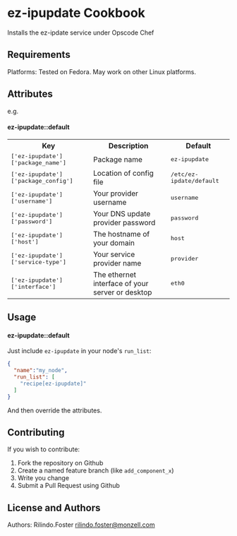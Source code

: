 ez-ipupdate Cookbook
====================
Installs the ez-ipdate service under Opscode Chef

Requirements
------------
Platforms: 
Tested on Fedora. May work on other Linux platforms.

Attributes
----------

e.g.
#### ez-ipupdate::default
<table>
  <tr>
    <th>Key</th>
    <th>Description</th>
    <th>Default</th>
  </tr>
  <tr>
    <td><tt>['ez-ipupdate']['package_name']</tt></td>
    <td>Package name</td>
    <td><tt>ez-ipupdate</tt></td>
  </tr>
  <tr>
    <td><tt>['ez-ipupdate']['package_config']</tt></td>
    <td>Location of config file</td>
    <td><tt>/etc/ez-ipdate/default</tt></td>
  </tr>
  <tr>
    <td><tt>['ez-ipupdate']['username']</tt></td>
    <td>Your provider username</td>
    <td><tt>username</tt></td>
  </tr>
  <tr>
    <td><tt>['ez-ipupdate']['password']</tt></td>
    <td>Your DNS update provider password</td>
    <td><tt>password</tt></td>
  </tr>
  <tr>
    <td><tt>['ez-ipupdate']['host']</tt></td>
    <td>The hostname of your domain</td>
    <td><tt>host</tt></td>
  </tr>
  <tr>
    <td><tt>['ez-ipupdate']['service-type']</tt></td>
    <td>Your service provider name</td>
    <td><tt>provider</tt></td>
  </tr>
  <tr>
    <td><tt>['ez-ipupdate']['interface']</tt></td>
    <td>The ethernet interface of your server or desktop</td>
    <td><tt>eth0</tt></td>
  </tr>
</table>

Usage
-----
#### ez-ipupdate::default

Just include `ez-ipupdate` in your node's `run_list`:

```json
{
  "name":"my_node",
  "run_list": [
    "recipe[ez-ipupdate]"
  ]
}
```

And then override the attributes.

Contributing
------------
If you wish to contribute:

1. Fork the repository on Github
2. Create a named feature branch (like `add_component_x`)
3. Write you change
4. Submit a Pull Request using Github

License and Authors
-------------------
Authors: Rilindo.Foster <rilindo.foster@monzell.com>